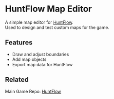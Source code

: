 # HuntFlow Map Editor

A simple map editor for [HuntFlow](https://github.com/GodXero33/HuntFlow).  
Used to design and test custom maps for the game.

## Features

- Draw and adjust boundaries
- Add map objects
- Export map data for HuntFlow

## Related

Main Game Repo: [HuntFlow](https://github.com/GodXero33/HuntFlow)
